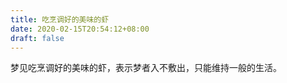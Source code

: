 ```yaml
---
title: 吃烹调好的美味的虾
date: 2020-02-15T20:54:12+08:00
draft: false
---
```


梦见吃烹调好的美味的虾，表示梦者入不敷出，只能维持一般的生活。

